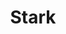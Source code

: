 ---
title: Stark
intro: Helps design and build products that are accessible, ethical, and inclusive.
linkurl: http://www.getstark.co
tags:
- Sketch plugin
- Open source
- Accessibility
type: puzzle-piece
preview: resources/stark.png
category: sketch-plugins
---